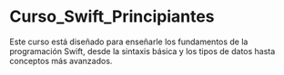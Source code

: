 # Curso_Swift_Principiantes
Este curso está diseñado para enseñarle los fundamentos de la programación Swift, desde la sintaxis básica y los tipos de datos hasta conceptos más avanzados.

